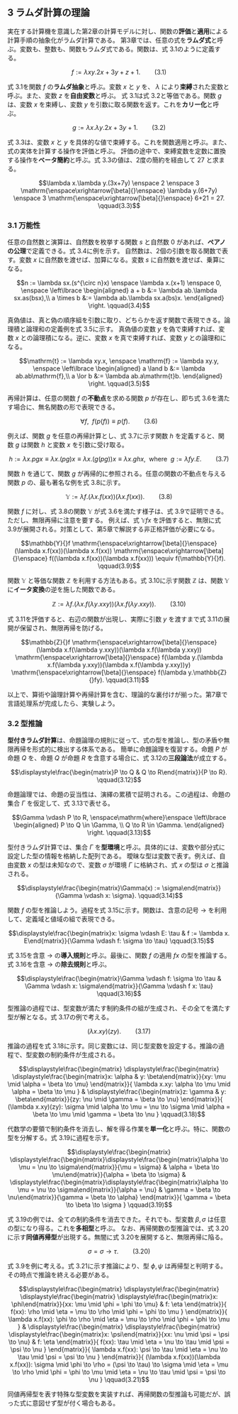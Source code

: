 ## 3 ラムダ計算の理論

実在する計算機を意識した第2章の計算モデルに対し、関数の**評価**と**適用**による計算手順の抽象化がラムダ計算である。
第3章では、任意の式を**ラムダ式**と呼ぶ。変数も、整数も、関数もラムダ式である。関数は、式 3.1のように定義する。

$$f := \lambda xy.2x+3y+z+1. \qquad(3.1)$$

式 3.1を関数 $f$ の**ラムダ抽象**と呼ぶ。変数 $x$ と $y$ を、 $\lambda$ により**束縛**された変数と呼ぶ。また、変数 $z$ を**自由変数**と呼ぶ。
式 3.1は式 3.2と等価である。関数 $g$ は、変数 $x$ を束縛し、変数 $y$ を引数に取る関数を返す。これを**カリー化**と呼ぶ。

$$g := \lambda x.\lambda y.2x+3y+1. \qquad(3.2)$$

式 3.3は、変数 $x$ と $y$ を具体的な値で束縛する。これを関数適用と呼ぶ。また、式の実体を計算する操作を評価と呼ぶ。
評価の途中で、束縛変数を定数に置換する操作を**ベータ簡約**と呼ぶ。式 3.3の値は、2度の簡約を経由して $27$ と求まる。

$$\lambda x.\lambda y.(3x+7y) \enspace 2 \enspace 3 \mathrm{\enspace\xrightarrow[\beta]{}\enspace} \lambda y.(6+7y) \enspace 3 \mathrm{\enspace\xrightarrow[\beta]{}\enspace} 6+21 = 27. \qquad(3.3)$$

### 3.1 万能性

任意の自然数と演算は、自然数を枚挙する関数 $s$ と自然数 $0$ があれば、**ペアノの公理**で定義できる。式 3.4に例を示す。
自然数は、2個の引数を取る関数で表す。変数 $x$ に自然数を渡せば、加算になる。変数 $s$ に自然数を渡せば、乗算になる。

$$n := \lambda sx.(s^{\circ n}x) \enspace \lambda x.(x+1) \enspace 0,
\enspace
\left\lbrace 
\begin{aligned}
a + b &:= \lambda ab.\lambda sx.as(bsx),\\
a \times b &:= \lambda ab.\lambda sx.a(bs)x.
\end{aligned}
\right. \qquad(3.4)$$

真偽値は、真と偽の順序組を引数に取り、どちらかを返す関数で表現できる。論理積と論理和の定義例を式 3.5に示す。
真偽値の変数 $y$ を偽で束縛すれば、変数 $x$ との論理積になる。逆に、変数 $x$ を真で束縛すれば、変数 $y$ との論理和になる。

$$\mathrm{t} := \lambda xy.x, \enspace
\mathrm{f} := \lambda xy.y, \enspace
\left\lbrace 
\begin{aligned}
a \land b &:= \lambda ab.ab\mathrm{f},\\
a \lor  b &:= \lambda ab.a\mathrm{t}b.
\end{aligned}
\right. \qquad(3.5)$$

再帰計算は、任意の関数 $f$ の**不動点**を求める関数 $p$ が存在し、即ち式 3.6を満たす場合に、無名関数の形で表現できる。

$$\forall f, \enspace f(p(f)) \equiv p(f). \qquad(3.6)$$

例えば、関数 $g$ を任意の再帰計算とし、式 3.7に示す関数 $h$ を定義すると、関数 $g$ は関数 $h$ と変数 $x$ を引数に受け取る。

$$h := \lambda x.pgx
\equiv \lambda x.(pg)x
\equiv \lambda x.(g (pg)) x
\equiv \lambda x.ghx
, \enspace\mathrm{where}\enspace g := \lambda fy.E. \qquad(3.7)$$

関数 $h$ を通じて、関数 $g$ が再帰的に参照される。任意の関数の不動点を与える関数 $p$ の、最も著名な例を式 3.8に示す。

$$\mathbb{Y}{} := \lambda f.(\lambda x.f(xx))(\lambda x.f(xx)). \qquad(3.8)$$

関数 $f$ に対し、式 3.8の関数 $\mathbb{Y}$ が式 3.6を満たす様子は、式 3.9で証明できる。ただし、無限再帰に注意を要する。
例えば、式 $\mathbb{Y}{}fx$ を評価すると、無限に式 3.9が展開される。対策として、第5章で解説する非正格評価が必要になる。

$$\mathbb{Y}{}f
\mathrm{\enspace\xrightarrow[\beta]{}\enspace} (\lambda x.f(xx))(\lambda x.f(xx))
\mathrm{\enspace\xrightarrow[\beta]{}\enspace} f((\lambda x.f(xx))(\lambda x.f(xx)))
\equiv f(\mathbb{Y}{}f). \qquad(3.9)$$

関数 $\mathbb{Y}$ と等価な関数 $\mathbb{Z}$ を利用する方法もある。式 3.10に示す関数 $\mathbb{Z}{}$ は、関数 $\mathbb{Y}$ に**イータ変換**の逆を施した関数である。

$$\mathbb{Z}{} := \lambda f.(\lambda x.f(\lambda y.xxy))(\lambda x.f(\lambda y.xxy)). \qquad(3.10)$$

式 3.11を評価すると、右辺の関数が出現し、実際に引数 $y$ を渡すまで式 3.11の展開が保留され、無限再帰を防げる。

$$\mathbb{Z}{}f
\mathrm{\enspace\xrightarrow[\beta]{}\enspace} (\lambda x.f(\lambda y.xxy))(\lambda x.f(\lambda y.xxy))
\mathrm{\enspace\xrightarrow[\beta]{}\enspace} f(\lambda y.(\lambda x.f(\lambda y.xxy))(\lambda x.f(\lambda y.xxy))y)
\mathrm{\enspace\xrightarrow[\beta]{}\enspace} f(\lambda y.\mathbb{Z}{}fy). \qquad(3.11)$$

以上で、算術や論理計算や再帰計算を含む、理論的な裏付けが揃った。第7章で言語処理系が完成したら、実験しよう。

### 3.2 型推論

**型付きラムダ計算**は、命題論理の規則に従って、式の型を推論し、型の矛盾や無限再帰を形式的に検出する体系である。
簡単に命題論理を復習する。命題 $P$ が命題 $Q$ を、命題 $Q$ が命題 $R$ を含意する場合に、式 3.12の**三段論法**が成立する。

$$\displaystyle\frac{\begin{matrix}P \to Q & Q \to R\end{matrix}}{P \to R}. \qquad(3.12)$$

命題論理では、命題の妥当性は、演繹の累積で証明される。この過程は、命題の集合 $\Gamma$ を仮定して、式 3.13で表せる。

$$\Gamma \vdash P \to R,
\enspace\mathrm{where}\enspace
\left\lbrace 
\begin{aligned}
P \to Q \in \Gamma, \\
Q \to R \in \Gamma.
\end{aligned}
\right. \qquad(3.13)$$

型付きラムダ計算では、集合 $\Gamma$ を**型環境**と呼ぶ。具体的には、変数や部分式に設定した型の情報を格納した配列である。
曖昧な型は変数で表す。例えば、自由変数 $x$ の型は未知なので、変数 $\sigma$ が環境 $\Gamma$ に格納され、式 $x$ の型は $\sigma$ と推論される。

$$\displaystyle\frac{\begin{matrix}\Gamma(x) := \sigma\end{matrix}}{\Gamma \vdash x: \sigma}. \qquad(3.14)$$

関数 $f$ の型を推論しよう。過程を式 3.15に示す。関数は、含意の記号 $\to$ を利用して、定義域と値域の組で表現できる。

$$\displaystyle\frac{\begin{matrix}x: \sigma \vdash E: \tau & f := \lambda x. E\end{matrix}}{\Gamma \vdash f: \sigma \to \tau} \qquad(3.15)$$

式 3.15を含意 $\to$ の**導入規則**と呼ぶ。最後に、関数 $f$ の適用 $fx$ の型を推論する。式 3.16を含意 $\to$ の**除去規則**と呼ぶ。

$$\displaystyle\frac{\begin{matrix}\Gamma \vdash f: \sigma \to \tau & \Gamma \vdash x: \sigma\end{matrix}}{\Gamma \vdash f x: \tau} \qquad(3.16)$$

型推論の過程では、型変数が満たす制約条件の組が生成され、その全てを満たす型が解となる。式 3.17の例で考える。

$$(\lambda x.xy)(zy). \qquad(3.17)$$

推論の過程を式 3.18に示す。同じ変数には、同じ型変数を設定する。推論の過程で、型変数の制約条件が生成される。

$$\displaystyle\frac{\begin{matrix}
\displaystyle\frac{\begin{matrix}
\displaystyle\frac{\begin{matrix}x: \alpha & y: \beta\end{matrix}}{xy: \mu \mid \alpha = \beta \to \mu}
\end{matrix}}{
\lambda x.xy: \alpha \to \mu \mid \alpha = \beta \to \mu
}
&
\displaystyle\frac{\begin{matrix}z: \gamma & y: \beta\end{matrix}}{zy: \nu \mid \gamma = \beta \to \nu}
\end{matrix}}{
(\lambda x.xy)(zy): \sigma
\mid \alpha \to \mu = \nu \to \sigma
\mid \alpha = \beta \to \mu
\mid \gamma = \beta \to \nu
} \qquad(3.18)$$

代数学の要領で制約条件を消去し、解を得る作業を**単一化**と呼ぶ。特に、関数の型を分解する。式 3.19に過程を示す。

$$\displaystyle\frac{\begin{matrix}
\displaystyle\frac{\begin{matrix}\displaystyle\frac{\begin{matrix}\alpha \to \mu = \nu \to \sigma\end{matrix}}{\mu = \sigma} & \alpha = \beta \to \mu\end{matrix}}{\alpha = \beta \to \sigma}
&
\displaystyle\frac{\begin{matrix}\displaystyle\frac{\begin{matrix}\alpha \to \mu = \nu \to \sigma\end{matrix}}{\alpha = \nu} & \gamma = \beta \to \nu\end{matrix}}{\gamma = \beta \to \alpha}
\end{matrix}}{
\gamma = \beta \to \beta \to \sigma
} \qquad(3.19)$$

式 3.19の例では、全ての制約条件を消去できた。それでも、型変数 $\beta,\sigma$ は任意の型になり得る。これを**多相型**と呼ぶ。
なお、再帰関数の型推論では、式 3.20に示す**同値再帰型**が出現する。無闇に式 3.20を展開すると、無限再帰に陥る。

$$\sigma = \sigma \to \tau. \qquad(3.20)$$

式 3.9を例に考える。式 3.21に示す推論により、型 $\phi,\psi$ は再帰型と判明する。その時点で推論を終える必要がある。

$$\displaystyle\frac{\begin{matrix}
\displaystyle\frac{\begin{matrix}
\displaystyle\frac{\begin{matrix}
\displaystyle\frac{\begin{matrix}x: \phi\end{matrix}}{xx: \mu \mid \phi = \phi \to \mu} & f: \eta
\end{matrix}}{
f(xx): \rho
\mid \eta = \mu \to \rho \mid \phi = \phi \to \mu
}
\end{matrix}}{
\lambda x.f(xx): \phi \to \rho
\mid \eta = \mu \to \rho \mid \phi = \phi \to \mu
}
&
\displaystyle\frac{\begin{matrix}
\displaystyle\frac{\begin{matrix}
\displaystyle\frac{\begin{matrix}x: \psi\end{matrix}}{xx: \nu \mid \psi = \psi \to \nu} & f: \eta
\end{matrix}}{
f(xx): \tau
\mid \eta = \nu \to \tau \mid \psi = \psi \to \nu
}
\end{matrix}}{
\lambda x.f(xx): \psi \to \tau
\mid \eta = \nu \to \tau \mid \psi = \psi \to \nu
}
\end{matrix}}{
(\lambda x.f(xx))(\lambda x.f(xx)): \sigma
\mid \phi \to \rho = (\psi \to \tau) \to \sigma
\mid \eta = \mu \to \rho \mid \phi = \phi \to \mu
\mid \eta = \nu \to \tau \mid \psi = \psi \to \nu
} \qquad(3.21)$$

同値再帰型を表す特殊な型変数を実装すれば、再帰関数の型推論も可能だが、誤った式に意図せず型が付く場合もある。

